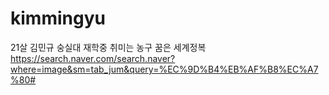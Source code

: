 # kimmingyu
21살 김민규 숭실대 재학중
취미는 농구 꿈은 세계정복
https://search.naver.com/search.naver?where=image&sm=tab_jum&query=%EC%9D%B4%EB%AF%B8%EC%A7%80#
